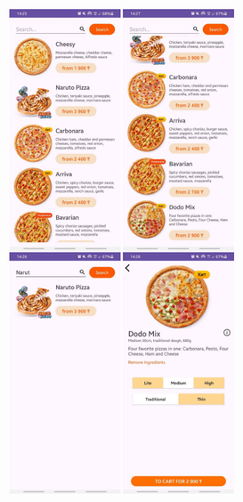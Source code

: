 <img src="https://github.com/aitazhibayeva/Android_Dev/blob/main/DodoPizza/1.jpg" width="200">
<img src="https://github.com/aitazhibayeva/Android_Dev/blob/main/DodoPizza/2.jpg" width="200">
<img src="https://github.com/aitazhibayeva/Android_Dev/blob/main/DodoPizza/3.jpg" width="200">
<img src="https://github.com/aitazhibayeva/Android_Dev/blob/main/DodoPizza/4.jpg" width="200">
